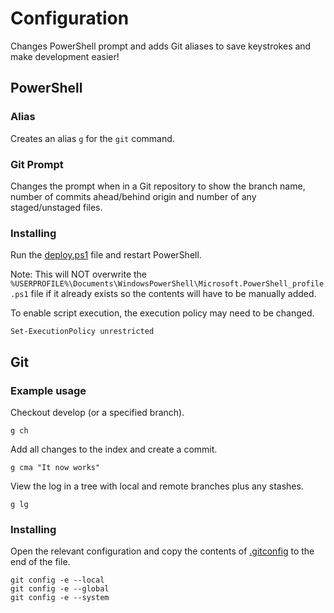 # Configuration
Changes PowerShell prompt and adds Git aliases to save keystrokes and make development easier!

## PowerShell

### Alias

Creates an alias `g` for the `git` command.

### Git Prompt

Changes the prompt when in a Git repository to show the branch name, number of commits ahead/behind origin and number of any staged/unstaged files.

### Installing
Run the [deploy.ps1](deploy.ps1) file and restart PowerShell.

Note: This will NOT overwrite the `%USERPROFILE%\Documents\WindowsPowerShell\Microsoft.PowerShell_profile.ps1` file if it already exists so the contents will have to be manually added.

To enable script execution, the execution policy may need to be changed.
```
Set-ExecutionPolicy unrestricted
```

## Git

### Example usage

Checkout develop (or a specified branch).
```
g ch
```

Add all changes to the index and create a commit.
```
g cma "It now works"
```

View the log in a tree with local and remote branches plus any stashes.
```
g lg
```

### Installing

Open the relevant configuration and copy the contents of [.gitconfig](.gitconfig) to the end of the file.
```
git config -e --local
git config -e --global
git config -e --system
```

